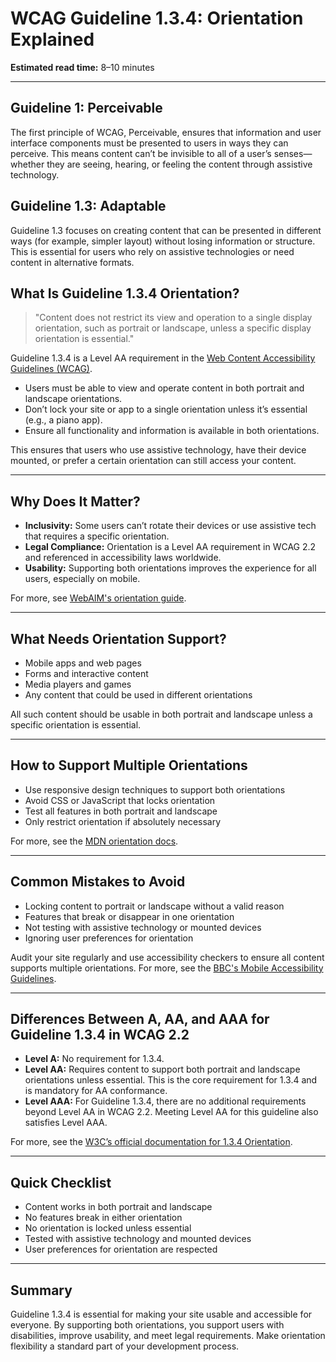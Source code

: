 <!--
title: 1.3.4 - Orientation
series: Making the Web Accessible for All
description: A practical guide to WCAG Guideline 1.3.4 (Orientation)—what it means, why it matters, and how to ensure content is not restricted to a single display orientation.
keywords: wcag 1.3.4, orientation, accessibility, web standards, mobile, landscape, portrait, digital inclusion
image: WCAG-Series-1.3.4.png
imageAlt: Blue text on yellow background saying, "Web Content Accessibiilty Guiedlines (WCAG) 1.3.4 Explained, Orientation"
status: published
date: 2025-07-01
excerpt: This guideline ensures content is not restricted to a single display orientation.
next: /wcag/WCAG-Guideline-1-3-5-Identify-Input-Purpose-Explained, Guideline 1.3.5 - Identify Input Purpose
previous: /wcag/WCAG-Guideline-1-3-3-Sensory-Characteristics-Explained, Guideline 1.3.3 - Sensory Characteristics
-->

# **WCAG Guideline 1.3.4: Orientation Explained**

**Estimated read time:** 8–10 minutes

---

## **Guideline 1: Perceivable**

The first principle of WCAG, Perceivable, ensures that information and user interface components must be presented to users in ways they can perceive. This means content can’t be invisible to all of a user’s senses—whether they are seeing, hearing, or feeling the content through assistive technology.

## **Guideline 1.3: Adaptable**

Guideline 1.3 focuses on creating content that can be presented in different ways (for example, simpler layout) without losing information or structure. This is essential for users who rely on assistive technologies or need content in alternative formats.

## **What Is Guideline 1.3.4 Orientation?**

<!-- [Illustration: Mobile device switching between portrait and landscape] -->

> "Content does not restrict its view and operation to a single display orientation, such as portrait or landscape, unless a specific display orientation is essential."

Guideline 1.3.4 is a Level AA requirement in the [Web Content Accessibility Guidelines (WCAG)](https://www.w3.org/WAI/WCAG22/quickref/#orientation).

- Users must be able to view and operate content in both portrait and landscape orientations.
- Don’t lock your site or app to a single orientation unless it’s essential (e.g., a piano app).
- Ensure all functionality and information is available in both orientations.

This ensures that users who use assistive technology, have their device mounted, or prefer a certain orientation can still access your content.

---

## **Why Does It Matter?**

<!-- [Infographic: Device orientation icons, user with mounted tablet] -->

- **Inclusivity:** Some users can’t rotate their devices or use assistive tech that requires a specific orientation.
- **Legal Compliance:** Orientation is a Level AA requirement in WCAG 2.2 and referenced in accessibility laws worldwide.
- **Usability:** Supporting both orientations improves the experience for all users, especially on mobile.

For more, see [WebAIM's orientation guide](https://webaim.org/blog/mobile-accessibility/).

---

## **What Needs Orientation Support?**

<!-- [Grid: Mobile app, web page, form, all with orientation icons] -->

- Mobile apps and web pages
- Forms and interactive content
- Media players and games
- Any content that could be used in different orientations

All such content should be usable in both portrait and landscape unless a specific orientation is essential.

---

## **How to Support Multiple Orientations**

<!-- [Side-by-side: App in portrait and landscape]
[Example: Responsive design with flexible layouts] -->

- Use responsive design techniques to support both orientations
- Avoid CSS or JavaScript that locks orientation
- Test all features in both portrait and landscape
- Only restrict orientation if absolutely necessary

For more, see the [MDN orientation docs](https://developer.mozilla.org/en-US/docs/Web/CSS/@media/orientation).

---

## **Common Mistakes to Avoid**

<!-- [Do/Don't graphic: Left side with flexible orientation, right side with locked orientation] -->

- Locking content to portrait or landscape without a valid reason
- Features that break or disappear in one orientation
- Not testing with assistive technology or mounted devices
- Ignoring user preferences for orientation

Audit your site regularly and use accessibility checkers to ensure all content supports multiple orientations. For more, see the [BBC's Mobile Accessibility Guidelines](https://www.bbc.co.uk/accessibility/forproducts/guides/mobile/).

---

## **Differences Between A, AA, and AAA for Guideline 1.3.4 in WCAG 2.2**

<!-- [Infographic: Three columns labeled A, AA, AAA with example requirements for each] -->

- **Level A:** No requirement for 1.3.4.
- **Level AA:** Requires content to support both portrait and landscape orientations unless essential. This is the core requirement for 1.3.4 and is mandatory for AA conformance.
- **Level AAA:** For Guideline 1.3.4, there are no additional requirements beyond Level AA in WCAG 2.2. Meeting Level AA for this guideline also satisfies Level AAA.

For more, see the [W3C’s official documentation for 1.3.4 Orientation](https://www.w3.org/WAI/WCAG22/Understanding/orientation.html).

---

## **Quick Checklist**

<!-- [Checklist graphic: Icons for each item (mobile, orientation, responsive, etc.)] -->

- Content works in both portrait and landscape
- No features break in either orientation
- No orientation is locked unless essential
- Tested with assistive technology and mounted devices
- User preferences for orientation are respected

---

## **Summary**

<!-- [Illustration: User switching device orientation and accessing all content] -->

Guideline 1.3.4 is essential for making your site usable and accessible for everyone. By supporting both orientations, you support users with disabilities, improve usability, and meet legal requirements. Make orientation flexibility a standard part of your development process.
